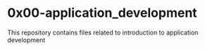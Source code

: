 # 0x00-application_development
This repository contains files related to introduction to application development
